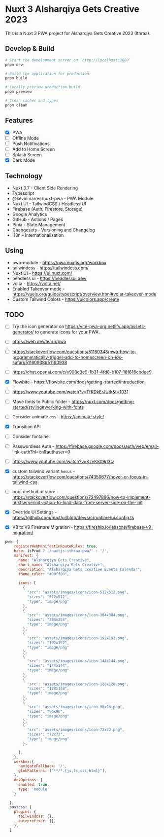# Nuxt 3 Alsharqiya Gets Creative 2023

This is a Nuxt 3 PWA project for Alsharqiya Gets Creative 2023 (Ithraa).

## Develop & Build

```bash
# Start the development server on `http://localhost:3000`
pnpm dev

# Build the application for production:
pnpm build

# Locally preview production build
pnpm preview

# Clean caches and types
pnpm clean
```

## Features

- [x] PWA
- [ ] Offline Mode
- [ ] Push Notifications
- [ ] Add to Home Screen
- [ ] Splash Screen
- [x] Dark Mode

## Technology

- Nuxt 3.7 - Client Side Rendering
- Typescript
- @kevinmarrec/nuxt-pwa - PWA Module
- Nuxt UI - TailwindCSS / Headless UI
- Firebase (Auth, Firestore, Storage)
- Google Analytics
- GitHub - Actions / Pages
- Pinia - State Management
- Changesets - Versioning and Changelog
- i18n - Internationalization

## Using

- pwa-module - <https://pwa.nuxtjs.org/workbox>
- tailwindcss - <https://tailwindcss.com/>
- Nuxt UI - <https://ui.nuxt.com/>
- headless ui - <https://headlessui.dev/>
- volta - <https://volta.net/>
- Enabled Takeover mode - <https://vuejs.org/guide/typescript/overview.html#volar-takeover-mode>
- Custom Tailwind Colors - <https://uicolors.app/create>

## TODO

- [ ] Try the icon generator on <https://vite-pwa-org.netlify.app/assets-generator/> to generate icons for your PWA.
- [ ] <https://web.dev/learn/pwa>
- [ ] <https://stackoverflow.com/questions/51160348/pwa-how-to-programmatically-trigger-add-to-homescreen-on-ios-safari/51160938#51160938>
- [ ] <https://chat.openai.com/c/e903c3c9-1b31-4fd8-b107-18f616cbdee9>
- [x] Flowbite - <https://flowbite.com/docs/getting-started/introduction>
- [ ] <https://www.youtube.com/watch?v=TfKDkErJUtk&t=1031>
- [ ] Move fonts to Public folder - <https://nuxt.com/docs/getting-started/styling#working-with-fonts>
- [ ] Consider animate.css - <https://animate.style/>
- [x] Transition API
- [ ] Consider fontaine
- [ ] Passwordless Auth - <https://firebase.google.com/docs/auth/web/email-link-auth?hl=en&authuser=0>
- [ ] <https://www.youtube.com/watch?v=KzvK809rl3Q>
- [x] custom tailwind variant `hocus` - <https://stackoverflow.com/questions/74350677/hover-or-focus-in-tailwind-css>
- [ ] boot method of store - <https://stackoverflow.com/questions/72497896/how-to-implement-nuxtserverinit-action-to-load-data-from-server-side-on-the-init>
- [x] Override UI Settings - <https://github.com/nuxt/ui/blob/dev/src/runtime/ui.config.ts>
- [x] V8 to V9 Firestore Migration - <https://fireship.io/lessons/firebase-v9-migration/>


```js
pwa: {
    registerWebManifestInRouteRules: true,
    base: isProd ? '/nuxtjs-ithraa-pwa/' : '/',
    manifest: {
      name: "Alsharqiya Gets Creative",
      short_name: "Alsharqiya Gets Creative",
      description: "Alsharqiya Gets Creative Events Calendar",
      theme_color: "#00ff00",
      
      icons: [
        {
          "src": "assets/images/icons/icon-512x512.png",
          "sizes": "512x512",
          "type": "image/png"
        },
        {
          "src": "assets/images/icons/icon-384x384.png",
          "sizes": "384x384",
          "type": "image/png"
        },
        {
          "src": "assets/images/icons/icon-192x192.png",
          "sizes": "192x192",
          "type": "image/png"
        },
        {
          "src": "assets/images/icons/icon-144x144.png",
          "sizes": "144x144",
          "type": "image/png"
        },
        {
          "src": "assets/images/icons/icon-128x128.png",
          "sizes": "128x128",
          "type": "image/png"
        },
        {
          "src": "assets/images/icons/icon-96x96.png",
          "sizes": "96x96",
          "type": "image/png"
        },
        {
          "src": "assets/images/icons/icon-72x72.png",
          "sizes": "72x72",
          "type": "image/png"
        },

      ],
    },
    workbox:{
      navigateFallback: '/',
      globPatterns: ["**/*.{js,ts,css,html}"],
    },
    devOptions: {
      enabled: true,
      type: 'module'
    }

  },
  postcss: {
    plugins: {
      tailwindcss: {},
      autoprefixer: {},
    },
  }
  ```
  